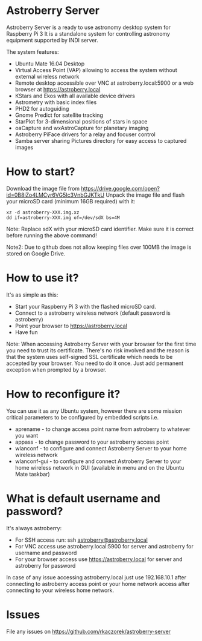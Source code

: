 # Astroberry Server
Astroberry Server is a ready to use astronomy desktop system for Raspberry Pi 3
It is a standalone system for controlling astronomy equipment supported by INDI server.

The system features:
- Ubuntu Mate 16.04 Desktop
- Virtual Access Point (VAP) allowing to access the system without external wireless network
- Remote desktop accessible over VNC at astroberry.local:5900 or a web browser at https://astroberry.local
- KStars and Ekos with all available device drivers
- Astrometry with basic index files
- PHD2 for autoguiding
- Gnome Predict for satellite tracking
- StarPlot for 3-dimensional positions of stars in space
- oaCapture and wxAstroCapture for planetary imaging
- Astroberry PiFace drivers for a relay and focuser control
- Samba server sharing Pictures directory for easy access to captured images

# How to start?
Download the image file from https://drive.google.com/open?id=0B8iZo4LMCyr6VG5Ic3VnbGJKTkU
Unpack the image file and flash your microSD card (minimum 16GB required) with it:
```
xz -d astroberry-XXX.img.xz
dd if=astroberry-XXX.img of=/dev/sdX bs=4M
```
Note: Replace sdX with your microSD card identifier. Make sure it is correct before running the above command!

Note2: Due to github does not allow keeping files over 100MB the image is stored on Google Drive.

# How to use it?
It's as simple as this:
- Start your Raspberry Pi 3 with the flashed microSD card.
- Connect to a astroberry wireless network (default password is astroberry)
- Point your browser to https://astroberry.local
- Have fun

Note: When accessing Astroberry Server with your browser for the first time you need to trust its certificate.
There's no risk involved and the reason is that the system uses self-signed SSL certificate which needs to be
accepted by your browser. You need to do it once. Just add permanent exception when prompted by a browser.

# How to reconfigure it?
You can use it as any Ubuntu system, however there are some mission critical parameters to be configured by
embedded scripts i.e.
- aprename - to change access point name from astroberry to whatever you want
- appass - to change password to your astroberry access point
- wlanconf - to configure and connect Astroberry Server to your home wireless network
- wlanconf-gui - to configure and connect Astroberry Server to your home wireless network in GUI (available in menu and on the Ubuntu Mate taskbar)

# What is default username and password?
It's always astroberry:
- For SSH access run: ssh astroberry@astroberry.local
- For VNC access use astroberry.local:5900 for server and astroberry for username and password
- For your browser access use https://astroberry.local for server and astroberry for password

In case of any issue accessing astroberry.local just use 192.168.10.1 after connecting to astroberry access point or
your home network access after connecting to your wireless home network.

# Issues
File any issues on https://github.com/rkaczorek/astroberry-server
